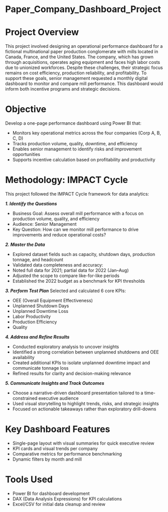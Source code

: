 # Paper_Company_Dashboard_Project

# Project Overview
This project involved designing an operational performance dashboard for a fictional multinational paper production conglomerate with mills located in Canada, France, and the United States. The company, which has grown through acquisitions, operates aging equipment and faces high labor costs due to unionized workforces. Despite these challenges, their strategic focus remains on cost efficiency, production reliability, and profitability. To support these goals, senior management requested a monthly digital dashboard to monitor and compare mill performance. This dashboard would inform both incentive programs and strategic decisions.

# Objective
Develop a one-page performance dashboard using Power BI that:
+ Monitors key operational metrics across the four companies (Corp A, B, C, D)
+ Tracks production volume, quality, downtime, and efficiency
+ Enables senior management to identify risks and improvement opportunities
+ Supports incentive calculation based on profitability and productivity

# Methodology: IMPACT Cycle

This project followed the IMPACT Cycle framework for data analytics:

***1. Identify the Questions***
+ Business Goal: Assess overall mill performance with a focus on production volume, quality, and efficiency
+ Audience: Senior Management
+ Key Question: How can we monitor mill performance to drive improvements and reduce operational costs?

***2. Master the Data***
+ Explored dataset fields such as capacity, shutdown days, production tonnage, and headcount
+ Validated data completeness and accuracy:
+ Noted full data for 2021; partial data for 2022 (Jan–Aug)
+ Adjusted the scope to compare like-for-like periods
+ Established the 2022 budget as a benchmark for KPI thresholds

***3. Perform Test Plan***
Selected and calculated 6 core KPIs:

+ OEE (Overall Equipment Effectiveness)
+ Unplanned Shutdown Days
+ Unplanned Downtime Loss
+ Labor Productivity
+ Production Efficiency
+ Quality

***4. Address and Refine Results***
+ Conducted exploratory analysis to uncover insights
+ Identified a strong correlation between unplanned shutdowns and OEE availability
+ Created additional KPIs to isolate unplanned downtime impact and communicate tonnage loss
+ Refined results for clarity and decision-making relevance

***5. Communicate Insights and Track Outcomes***
+ Choose a narrative-driven dashboard presentation tailored to a time-constrained executive audience
+ Used visual storytelling to highlight trends, risks, and strategic insights
+ Focused on actionable takeaways rather than exploratory drill-downs

# Key Dashboard Features
+ Single-page layout with visual summaries for quick executive review
+ KPI cards and visual trends per company
+ Comparative metrics for performance benchmarking
+ Dynamic filters by month and mill

# Tools Used
+ Power BI for dashboard development
+ DAX (Data Analysis Expressions) for KPI calculations
+ Excel/CSV for initial data cleanup and review

